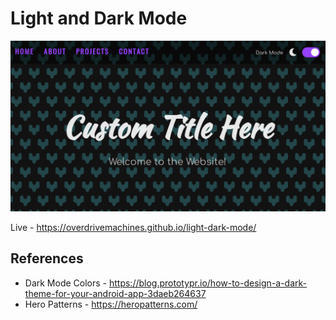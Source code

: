 # Light and Dark Mode


![Preview](preview.png)

Live - https://overdrivemachines.github.io/light-dark-mode/

## References

- Dark Mode Colors - https://blog.prototypr.io/how-to-design-a-dark-theme-for-your-android-app-3daeb264637
- Hero Patterns - https://heropatterns.com/
